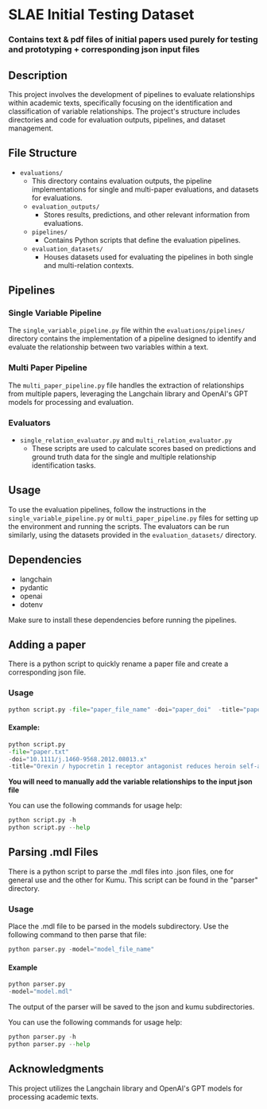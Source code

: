 # SLAE Initial Testing Dataset

### Contains text & pdf files of initial papers used purely for testing and prototyping + corresponding json input files

## Description

This project involves the development of pipelines to evaluate relationships within academic texts, specifically focusing on the identification and classification of variable relationships. The project's structure includes directories and code for evaluation outputs, pipelines, and dataset management.

## File Structure

- `evaluations/`
  - This directory contains evaluation outputs, the pipeline implementations for single and multi-paper evaluations, and datasets for evaluations.
  - `evaluation_outputs/`
    - Stores results, predictions, and other relevant information from evaluations.
  - `pipelines/`
    - Contains Python scripts that define the evaluation pipelines.
  - `evaluation_datasets/`
    - Houses datasets used for evaluating the pipelines in both single and multi-relation contexts.

## Pipelines

### Single Variable Pipeline

The `single_variable_pipeline.py` file within the `evaluations/pipelines/` directory contains the implementation of a pipeline designed to identify and evaluate the relationship between two variables within a text.

### Multi Paper Pipeline

The `multi_paper_pipeline.py` file handles the extraction of relationships from multiple papers, leveraging the Langchain library and OpenAI's GPT models for processing and evaluation.

### Evaluators

- `single_relation_evaluator.py` and `multi_relation_evaluator.py`
  - These scripts are used to calculate scores based on predictions and ground truth data for the single and multiple relationship identification tasks.

## Usage

To use the evaluation pipelines, follow the instructions in the `single_variable_pipeline.py` or `multi_paper_pipeline.py` files for setting up the environment and running the scripts. The evaluators can be run similarly, using the datasets provided in the `evaluation_datasets/` directory.

## Dependencies

- langchain
- pydantic
- openai
- dotenv

Make sure to install these dependencies before running the pipelines.

## Adding a paper

There is a python script to quickly rename a paper file and create a corresponding json file.

### Usage
```py
python script.py -file="paper_file_name" -doi="paper_doi"  -title="paper_title"
```

#### Example:

```py
python script.py
-file="paper.txt"
-doi="10.1111/j.1460-9568.2012.08013.x"
-title="Orexin / hypocretin 1 receptor antagonist reduces heroin self-administration and cue-induced heroin seeking"
```

**You will need to manually add the variable relationships to the input json file**

You can use the following commands for usage help:
```py
python script.py -h
python script.py --help
``` 

## Parsing .mdl Files

There is a python script to parse the .mdl files into .json files, one for general use and the other for Kumu. This script can be found in the "parser" directory. 

### Usage
Place the .mdl file to be parsed in the models subdirectory. Use the following command to then parse that file:
```py
python parser.py -model="model_file_name"
```

#### Example
```py
python parser.py
-model="model.mdl"
```

The output of the parser will be saved to the json and kumu subdirectories.

You can use the following commands for usage help:
```py
python parser.py -h
python parser.py --help
``` 

## Acknowledgments

This project utilizes the Langchain library and OpenAI's GPT models for processing academic texts.